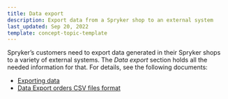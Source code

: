 ```yaml
---
title: Data export
description: Export data from a Spryker shop to an external system
last_updated: Sep 20, 2022
template: concept-topic-template
---
```


Spryker’s customers need to export data generated in their Spryker shops to a variety of external systems. The _Data export_ section holds all the needed information for that. For details, see the following documents:
* [Exporting data](/docs/scos/dev/data-export/{{page.version}}/data-export.html)
* [Data Export orders CSV files format](/docs/scos/dev/data-export/{{page.version}}/data-export-orders-.csv-files-format.html)